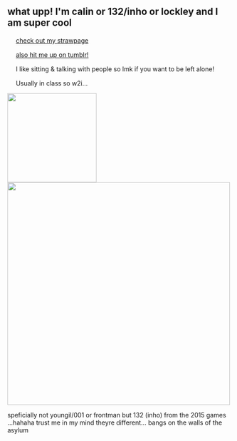 ## what upp! I'm calin or 132/inho or lockley and I am super cool

<img src="https://i.imgur.com/cKBYkqk.png" width="15"/> [check out my strawpage](https://moonsauce.straw.page/) <img src="https://i.imgur.com/3BExzD9.png" width="15"/>

<img src="https://i.imgur.com/cKBYkqk.png" width="15"/> [also hit me up on tumblr!](https://www.tumblr.com/calindean) <img src="https://i.imgur.com/3BExzD9.png" width="15"/>


<img src="https://i.imgur.com/HZhAnBH.png" width="15"/> I like sitting & talking with people so lmk if you want to be left alone! 

<img src="https://i.imgur.com/HZhAnBH.png" width="15"/> Usually in class so w2i...

<img src="https://c.tenor.com/YZMR2Zl5TjQAAAAC/tenor.gif" width="200"/>

<img src="https://dividers.crd.co/assets/images/gallery06/1a56c58f.png?v=05d33f91" width="500"/>

speficially not youngil/001 or frontman but 132 (inho) from the 2015 games ...hahaha trust me in my mind theyre different... bangs on the walls of the asylum 
  

<!--
**pllayer-132/pllayer-132** is a ✨ _special_ ✨ repository because its `README.md` (this file) appears on your GitHub profile.

Here are some ideas to get you started:

- 🔭 I’m currently working on ...
- 🌱 I’m currently learning ...
- 👯 I’m looking to collaborate on ...
- 🤔 I’m looking for help with ...
- 💬 Ask me about ...
- 📫 How to reach me: ...
- 😄 Pronouns: ...
- ⚡ Fun fact: ...
-->
